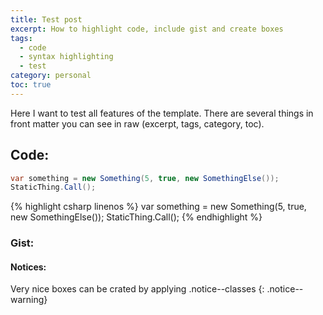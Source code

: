 ```yaml
---
title: Test post
excerpt: How to highlight code, include gist and create boxes
tags:
  - code
  - syntax highlighting
  - test
category: personal
toc: true
---
```


Here I want to test all features of the template. There are several things in front matter you can see in raw (excerpt, tags, category, toc).

## Code:

```csharp
var something = new Something(5, true, new SomethingElse());
StaticThing.Call();
```

{% highlight csharp linenos %}
var something = new Something(5, true, new SomethingElse());
StaticThing.Call();
{% endhighlight %}

### Gist:

<script src="https://gist.github.com/vatioz/3c7e7c53ba885d46d726d3d7350c9b81.js"></script>

#### Notices:

Very nice boxes can be crated by applying .notice--classes
{: .notice--warning}